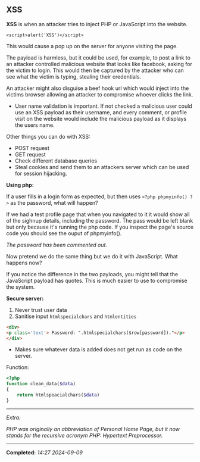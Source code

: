## XSS

**XSS** is when an attacker tries to inject PHP or JavaScript into the website.  

`<script>alert('XSS')</script>`

This would cause a pop up on the server for anyone visiting the page. 

The payload is harmless, but it could be used, for example, to post a link to an attacker controlled malicious website that looks like facebook, asking for the victim to login. This would then be captured by the attacker who can see what the victim is typing, stealing their credentials.

An attacker might also disguise a beef hook url which would inject into the victims browser allowing an attacker to compromise whoever clicks the link.

- User name validation is important. If not checked a malicious user could use an XSS payload as their username, and every comment, or profile visit on the website would include the malicious payload as it displays the users name.

Other things you can do with XSS:
- POST request
- GET request
- Check different database queries
- Steal cookies and send them to an attackers server which can be used for session hijacking. 

**Using php:**

If a user fills in a login form as expected, but then uses `<?php phpmyinfo() ?>` as the password, what will happen?

If we had a test profile page that when you navigated to it it would show all of the sighnup details, including the password. The pass would be left blank but only because it's running the php code. If you inspect the page's source code you should see the ouput of phpmyinfo().

_The password has been commented out._

Now pretend we do the same thing but we do it with JavaScript. What happens now?

If you notice the difference in the two payloads, you might tell that the JavaScript payload has quotes. This is much easier to use to compromise the system.

**Secure server:**

1. Never trust user data
2. Sanitise input `htmlspecialchars` and `htmlentities` 

```html
<div>
<p class='text'> Password: ".htmlspecialchars($row[password])."</p>
</div>
```

- Makes sure whatever data is added does not get run as code on the server.


Function:

```php
<?php
function clean_data($data)
{
	return htmlspeacialchars($data)
}
```

---

_Extra:_

_PHP was originally an abbreviation of Personal Home Page, but it now stands for the recursive acronym PHP: Hypertext Preprocessor._

---

**Completed:** _14:27 2024-09-09_



